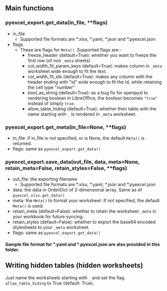 ## Main functions

### pyexcel_export.get_data(in_file, **flags)

- in_file
    - Supported file formats are *.xlsx, *.yaml, *.json and *.pyexcel.json
- flags
    - These are flags for `Meta()`. Supported flags are:-
        - freeze_header (default=True): whether you want to freeze the first row (of non `_meta` sheets)
        - col_width_fit_param_keys (default=True): makes column in `_meta` worksheet wide enough to fit the text.
        - col_width_fit_ids (default=True): makes any column with the header ending with "id" wide enough to fit the id, while retaining the cell type "number"
        - bool_as_string (default=True): as a bug fix for openpyxl to rendering boolean in LibreOffice, the boolean becomes `"true"` instead of simply `true`.
        - allow_table_hiding (default=True): whether then table with the name starting with `_` is rendered in `_meta` worksheet.

### pyexcel_export.get_meta(in_file=None, **flags)

- in_file: if in_file is not specified, or is None, the default `Meta()` is returned.
- flags: same as `pyexcel_export.get_data()`

### pyexcel_export.save_data(out_file, data, meta=None, retain_meta=False, retain_styles=False, **flags)

- out_file: the exporting filename
    - Supported file formats are *.xlsx, *.yaml, *.json and *.pyexcel.json
- data: the data in OrderDict of 2-dimensional array. Same as of `pyexcel_xlsx.get_data()`
- meta: the `Meta()` to format your worksheet. If not specified, the default `Meta()` is used.
- retain_meta (default=False): whether to retain the worksheet `_meta` in your workbook for future syncing.
- retain_styles (default=False): whether to export the base64 encoded stylesheets to your `_meta` worksheet.
- flags: same as `pyexcel_export.get_data()`

#### Sample file format for \*.yaml and \*.pyexcel.json are also provided in this folder.

## Writing hidden tables (hidden worksheets)

Just name the worksheets starting with `_` and set the flag `allow_table_hiding` to True (default: True).
